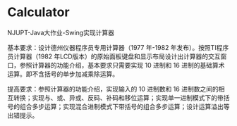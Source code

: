 # Calculator
NJUPT-Java大作业-Swing实现计算器

基本要求：设计德州仪器程序员专用计算器（1977 年-1982 年发布）。按照TI程序员计算器（1982 年LCD版本）的原始面板键盘和显示布局设计出计算器的交互窗口，参照计算器的功能介绍，基本要求只需要实现 10 进制和 16 进制的基础算术运算。即不含括号的单步加减乘除运算。

提高要求：参照计算器的功能介绍，实现输入的 10 进制数和 16 进制数之间的相互转换；实现与、或、异或、反码、补码和移位运算；实现单一进制模式下的带括号的组合多步运算；实现混合进制模式下带括号的组合多步运算；设计运算溢出等出错提示。
